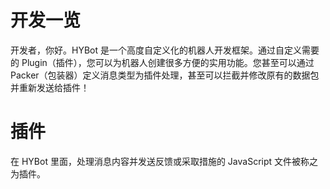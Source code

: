 # 开发一览

开发者，你好。HYBot 是一个高度自定义化的机器人开发框架。通过自定义需要的 Plugin（插件），您可以为机器人创建很多方便的实用功能。您甚至可以通过 Packer（包装器）定义消息类型为插件处理，甚至可以拦截并修改原有的数据包并重新发送给插件！

# 插件

在 HYBot 里面，处理消息内容并发送反馈或采取措施的 JavaScript 文件被称之为插件。